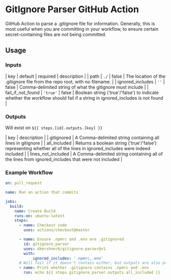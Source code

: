 # GitIgnore Parser GitHub Action

GitHub Action to parse a .gitignore file for information. Generally, this is most useful when you are committing in your workflow, to ensure certain secret-containing files are not being committed.

## Usage

### Inputs

| key | default | required | description |
| path | `./` | false | The location of the .gitignore file from the repo root, with no filename. |
| ignored_includes | `''` | false | Comma-delimited string of what the gitignore must include |
| fail_if_not_found | `'true'` | false | Boolean string ('true'/'false') to indicate whether the workflow should fail if a string in ignored_includes is not found |

### Outputs

Will exist on `${{ steps.[id].outputs.[key] }}`

| key | description |
| gitignored | A Comma-delimited string containing all lines in gitignore |
| all_included | Returns a boolean string ('true'/'false') representing whether all of the lines in ignored_includes were indeed included |
| lines_not_included | A Comma-delimited string containing all of the lines from ignored_includes that were not included |

### Example Workflow

```yaml
on: pull_request

name: Run an action that commits

jobs:
  build:
    name: Create Build
    runs-on: ubuntu-latest
    steps:
      - name: Checkout code
        uses: actions/checkout@master

      - name: Ensure .npmrc and .env are .gitignored
        id: gitignore_parser
        uses: dkershner6/gitignore-parser@v1
        with:
            ignored_includes: '.npmrc,.env'
      # Will fail if it doesn't contain either, but outputs are also present
      - name: Print whether .gitignore contains .npmrc and .env
        run: echo ${{ steps.gitignore_parser.outputs.all_included }}
```